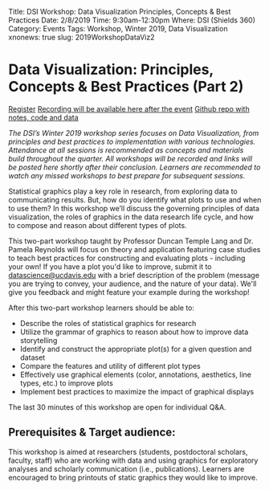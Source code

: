 Title: DSI Workshop: Data Visualization Principles, Concepts & Best Practices
Date: 2/8/2019
Time: 9:30am-12:30pm
Where: DSI (Shields 360)
Category: Events
Tags: Workshop, Winter 2019, Data Visualization
xnonews: true
slug: 2019WorkshopDataViz2

#  Data Visualization: Principles, Concepts & Best Practices (Part 2)

[Register](https://forms.library.ucdavis.edu/classes/descriptions.php)
[Recording will be available here after the event]()
[Github repo with notes, code and data]()

*The DSI’s Winter 2019 workshop series focuses on Data Visualization, from principles and best practices to implementation with various technologies. Attendance at all sessions is recommended as concepts and materials build throughout the quarter. All workshops will be recorded and links will be posted here shortly after their conclusion. Learners are recommended to watch any missed workshops to best prepare for subsequent sessions.*

Statistical graphics play a key role in research, from exploring data to communicating results. But, how do you identify what plots to use and when to use them? In this workshop we’ll discuss the governing principles of data visualization, the roles of graphics in the data research life cycle, and how to compose and reason about different types of plots. 

This two-part workshop taught by Professor Duncan Temple Lang and Dr. Pamela Reynolds will focus on theory and application featuring case studies to teach best practices for constructing and evaluating plots - including your own! If you have a plot you'd like to improve, submit it to [datascience@ucdavis.edu](mailto:datascience@ucdavis.edu) with a brief description of the problem (message you are trying to convey, your audience, and the nature of your data). We'll give you feedback and might feature your example during the workshop!

After this two-part workshop learners should be able to:

* Describe the roles of statistical graphics for research
* Utilize the grammar of graphics to reason about how to improve data storytelling
* Identify and construct the appropriate plot(s) for a given question and dataset
* Compare the features and utility of different plot types
* Effectively use graphical elements (color, annotations, aesthetics, line types, etc.) to improve plots
* Implement best practices to maximize the impact of graphical displays

The last 30 minutes of this workshop are open for individual Q&A.

## Prerequisites & Target audience:

This workshop is aimed at researchers (students, postdoctoral scholars, faculty, staff) who are working with data and using graphics for exploratory analyses and scholarly communication (i.e., publications). Learners are encouraged to bring printouts of static graphics they would like to improve.